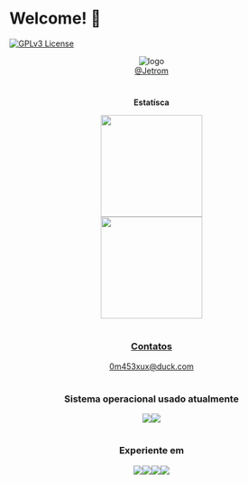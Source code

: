 # Welcome! 👋
<!--
🎨 Designer por Jeiel Miranda, via canva.
-->
[![GPLv3 License](https://img.shields.io/badge/License-GPL%20v3-yellow.svg)](https://www.gnu.org/licenses/gpl-3.0.txt) <br> <div align="center">
![logo](https://i.imgur.com/meQNVfJ_d.webp?maxwidth=640&shape=thumb&fidelity=medium) <br>
[@Jetrom](https://jeiel.pages.dev)

#
<div align="center">
<p><b>Estatísca</b></p>
  <a href="https://github.com/Jetrom17">
  <img height="180em" src="https://github-readme-stats.vercel.app/api?username=Jetrom17&show_icons=true&theme=dark&include_all_commits=true&count_private=true"/> <br>
  <img height="180em" src="https://github-readme-stats.vercel.app/api/top-langs/?username=Jetrom17&layout=compact&langs_count=7&theme=dark"/>
  <br>
  
#
### Contatos
0m453xux@duck.com

#
### Sistema operacional usado atualmente
<img src="https://img.shields.io/badge/Android-3DDC84?style=for-the-badge&logo=android&logoColor=white" target="_blank"><img src="https://img.shields.io/badge/Zorin%20OS-0CC1F3?style=for-the-badge&logo=zorin&logoColor=white" target="_blank">

#
### Experiente em
<img src="https://img.shields.io/badge/Windows-0078D6?style=for-the-badge&logo=windows&logoColor=white" target="_blank"><img src="https://img.shields.io/badge/Android-3DDC84?style=for-the-badge&logo=android&logoColor=white" target="_blank"><img src="https://img.shields.io/badge/Linux_Mint-87CF3E?style=for-the-badge&logo=linux-mint&logoColor=white" target="_blank"><img src="https://img.shields.io/badge/Zorin%20OS-0CC1F3?style=for-the-badge&logo=zorin&logoColor=white" target="_blank"><img>

  </div>
  
  <!--
  Fontes:
  
  - Badges: https://dev.to/envoy_/150-badges-for-github-pnk#ide
  - Repositório baseado: https://github.com/rafaballerini/rafaballerini/blob/main/README.md
  - Emonjis: https://emojipedia.org/search/?q=paint
  - Editor Readme para testes: https://readme.so/pt
  - Sats: https://getalby.com/
  - Image: https://picrew.me/image_maker/582810
  
  -->
